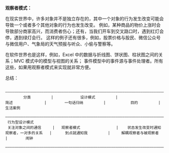 **观察者模式：**

在现实世界中，许多对象并不是独立存在的，其中一个对象的行为发生改变可能会导致一个或者多个其他对象的行为也发生改变。
例如，某种商品的物价上涨时会导致部分商家高兴，而消费者伤心；还有，当我们开车到交叉路口时，遇到红灯会停，遇到绿灯会行。
这样的例子还有很多，例如，股票价格与股民、微信公众号与微信用户、气象局的天气预报与听众、小偷与警察等。

在软件世界也是这样，例如，Excel 中的数据与折线图、饼状图、柱状图之间的关系；MVC 模式中的模型与视图的关系；
事件模型中的事件源与事件处理者。所有这些，如果用观察者模式来实现就非常方便。

总结：
     
     ————————————————————————————————————————————————————————————————————————————————————————————————————————————————————————————————————————————————————————
            分类         |            设计模式         |                   简述              |        一句话归纳         |           目的         |      生活案例
     ————————————————————————————————————————————————————————————————————————————————————————————————————————————————————————————————————————————————————————
     行为型设计模式        
     关注对象之间的通信     |   观察者模式                |    状态发生改变时通知观察者，一对多的关系   |      到点就通知我         |     解耦观察者与被观察者  |        闹钟
     ————————————————————————————————————————————————————————————————————————————————————————————————————————————————————————————————————————————————————————
